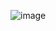 ![image](https://github.com/Jalixdev/sade-site/assets/90980861/8fff1456-86d7-4027-b767-70bf16958f5a)

